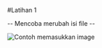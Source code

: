 #Latihan 1


-- Mencoba merubah isi file --

![Contoh memasukkan image](https://user-images.githubusercontent.com/56189248/66370074-09957980-e9c9-11e9-92b1-e554bc2d4704.png)